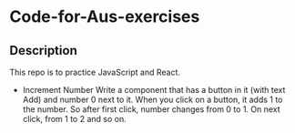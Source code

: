 # Code-for-Aus-exercises

## Description
This repo is to practice JavaScript and React.

- Increment Number
Write a component that has a button in it (with text Add) and number 0 next to it. When you click on a button, it adds 1 to the number. So after first click, number changes from 0 to 1. On next click, from 1 to 2 and so on.
